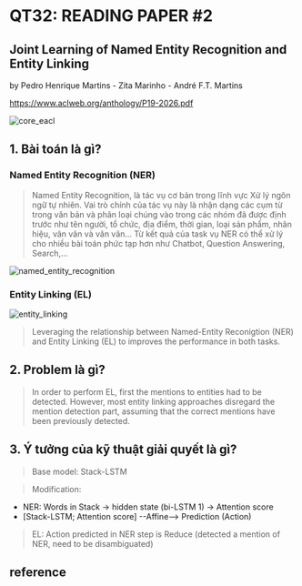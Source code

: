 # QT32: READING PAPER #2

## Joint Learning of Named Entity Recognition and Entity Linking
by Pedro Henrique Martins - Zita Marinho - André F.T. Martins 

https://www.aclweb.org/anthology/P19-2026.pdf

![core_eacl](https://user-images.githubusercontent.com/79246748/119259556-016b6b80-bbf9-11eb-8835-473c42f9cc39.png)

## 1. Bài toán là gì?

### Named Entity Recognition (NER)

> Named Entity Recognition, là tác vụ cơ bản trong lĩnh vực Xử lý ngôn ngữ tự nhiên. Vai trò chính của tác vụ này là nhận dạng các cụm từ trong văn bản và phân loại chúng vào trong các nhóm đã được định trước như tên người, tổ chức, địa điểm, thời gian, loại sản phẩm, nhãn hiệu, vân vân và vân vân... Từ kết quả của task vụ NER có thể xử lý cho nhiều bài toán phức tạp hơn như Chatbot, Question Answering, Search,...

![named_entity_recognition](https://user-images.githubusercontent.com/79246748/119311276-0f71c880-bc9b-11eb-9818-fbf57094f3b5.png)

### Entity Linking (EL)

![entity_linking](https://user-images.githubusercontent.com/79246748/119311842-c2dabd00-bc9b-11eb-948f-9b1b376bb10a.png)

> Leveraging the relationship between Named-Entity Reconigtion (NER) and Entity Linking (EL) to improves the performance in both tasks.

## 2. Problem là gì? 

> In order to perform EL, first the mentions to entities had to be detected. However, most entity linking approaches disregard the mention detection part, assuming that the correct mentions have been previously detected.

## 3. Ý tưởng của kỹ thuật giải quyết là gì?

> Base model: Stack-LSTM

> Modification:
  - NER: Words in Stack -> hidden state (bi-LSTM 1) -> Attention score
  - [Stack-LSTM; Attention score] --Affine--> Prediction (Action)

> EL: Action predicted in NER step is Reduce (detected a mention of NER, need to be disambiguated)

## reference
